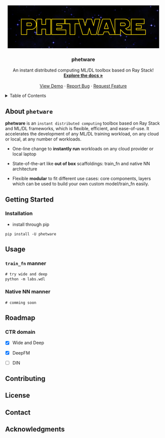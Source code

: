 <!-- PROJECT LOGO -->
<br />
<div align="center">
  <a href="">
    <img src="docs/images/logo.png" alt="Logo">
  </a>

  <h3 align="center">phetware</h3>

  <p align="center">
    An instant distributed computing ML/DL toolbox based on Ray Stack!
    <br />
    <a href=""><strong>Explore the docs »</strong></a>
    <br />
    <br />
    <a href="">View Demo</a>
    ·
    <a href="">Report Bug</a>
    ·
    <a href="">Request Feature</a>
  </p>
</div>

<!-- TABLE OF CONTENTS -->
<details>
  <summary>Table of Contents</summary>
  <ol>
    <li>
      <a href="#about-phetware">About phetware</a>
    </li>
    <li>
      <a href="#getting-started">Getting Started</a>
      <ul>
        <li><a href="#prerequisites">Prerequisites</a></li>
        <li><a href="#installation">Installation</a></li>
      </ul>
    </li>
    <li><a href="#usage">Usage</a></li>
    <li><a href="#roadmap">Roadmap</a></li>
    <li><a href="#contributing">Contributing</a></li>
    <li><a href="#license">License</a></li>
    <li><a href="#contact">Contact</a></li>
    <li><a href="#acknowledgments">Acknowledgments</a></li>
  </ol>
</details>

<!-- ABOUT THE PROJECT -->
## About `phetware`
__phetware__ is an `instant distributed computing` toolbox based on Ray Stack and ML/DL frameworks, which is flexible, efficient, and ease-of-use. It accelerates the development of any ML/DL training workload, on any cloud or local, at any number of workloads.

- One-line change to __instantly run__ workloads on any cloud provider or local laptop

- State-of-the-art like __out of box__ scaffoldings: train_fn and native NN architecture

- Flexible __modular__ to fit different use cases: core components, layers which can be used to build your own custom model/train_fn easily.

<!-- GETTING STARTED -->
## Getting Started

### Installation

- install through pip
```
pip install -U phetware
```

<!-- USAGE EXAMPLES -->
## Usage

### `train_fn` manner
```shell
# try wide and deep
python -m labs.wdl
```

### Native NN manner
```shell
# comming soon
```

<!-- ROADMAP -->
## Roadmap

### CTR domain

- [x] Wide and Deep

- [x] DeepFM

- [ ] DIN


<!-- CONTRIBUTING -->
## Contributing

<!-- LICENSE -->
## License

<!-- CONTACT -->
## Contact

<!-- ACKNOWLEDGMENTS -->
## Acknowledgments

